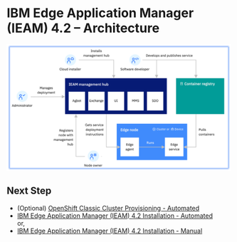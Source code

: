 # IBM Edge Application Manager (IEAM) 4.2 – Architecture

<img src="images/ieam42-architecture.png" />

## Next Step
- (Optional) [OpenShift Classic Cluster Provisioning - Automated](openshift-automation.md)
- [IBM Edge Application Manager (IEAM) 4.2 Installation - Automated](ieam42-automation.md)
<br> or,
- [IBM Edge Application Manager (IEAM) 4.2 Installation - Manual](ieam42-installation.md)